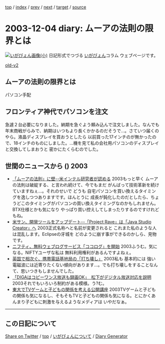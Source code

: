 [top](../index.html) 
 / [index](index.html) 
 / [prev](ig031203.html) 
 / [next](ig031205.html) 
 / [target](https://igapyon.github.io/diary/2003/ig031204.html) 
 / [source](https://github.com/igapyon/diary/blob/gh-pages/2003/ig031204.src.md) 

2003-12-04 diary: ムーアの法則の限界とは
=====================================================================================================
[![いがぴょん画像(小)](https://igapyon.github.io/diary/images/iga200306s.jpg "いがぴょん")](https://igapyon.github.io/diary/memo/memoigapyon.html) 日記形式でつづる [いがぴょん](https://igapyon.github.io/diary/memo/memoigapyon.html)コラム ウェブページです。

[old-v2](ig031204-orig.html)

## ムーアの法則の限界とは

パソコン手配


## フロンティア神代でパソコンを注文

急遽２台必要になりました。納期を急ぐよう頼み込んで注文しました。なんでも年末商戦がらみで、納期はいつもより長くかかるのだそうで…。さていつ届くのやら。液晶ディスプレイを買おうとしたら 以前買った17インチのが無かったので、18インチのものにしました。…機を見て私の会社用パソコンのディスプレイと交換してしまおうと 密かにたくらむのでした。

## 世間のニュースから () 2003

* [「ムーアの法則」に壁--米インテル研究者が認める](http://japan.cnet.com/news/ent/story/0,2000047623,20062349,00.htm)  2003もっと早く ムーアの法則は破綻する、と言われ続けて、今でもまだ がんばって技術革新を続けていますねぇ…。それのせいで どうも 自宅パソコンを買い換えるタイミングを逸しつつありますです。ほんとうに 成長が鈍化したのだとしたら、ちょうどこのタイミングがパソコンの買い換えタイミングなのかもしれません。BTX仕様とかも気になり やっぱり買い控えしてしまったりするのですけれどもね。
* [米サン、開発ツールをアップデート--「Project Rave」は「Java Studio Creator」へ](http://japan.cnet.com/news/ent/story/0,2000047623,20062403,00.htm)  2003正式名称へと名前が変更されると これまた私のような人は混乱します。Eclipseの牙城を どのように崩す事ができるのかしら、見物です。
* [ニフティ、無料ウェブログサービス「ココログ」を開始](http://japan.cnet.com/news/media/story/0,2000047715,20062372,00.htm)  2003ふうむ。気になる。NIFTYユーザな私は 無料利用権利があるんですよねぇ。
* [英国で相次ぐ、携帯電話基地局の「打ち壊し」](http://japan.cnet.com/news/com/story/0,2000047668,20062374,00.htm)  2003私も 基本的には 強い電磁波には近寄りたくない傾向があります…。でも打ち壊しをすることなんて、思いつきもしませんでした。
* [「DIGAはコピーワンス放送も録画OK」　松下がデジタル放送対応を説明](http://www.zdnet.co.jp/news/0312/03/njbt_05.html)  2003それでもいろいろ制約がある模様。う?む。
* [東大でTVゲームと子どもの関係を考える公開講座](http://www.zdnet.co.jp/news/0312/03/njbt_04.html)  2003TVゲームと子どもの関係も気になるし、そもそもTVと子どもの関係も気になる。とにかくあんまり子どもに刺激を与えるようなメディアは いやだなぁ。


----------------------------------------------------------------------------------------------------

## この日記について

[Share on Twitter](https://twitter.com/intent/tweet?hashtags=igapyon%2Cdiary%2C%E3%81%84%E3%81%8C%E3%81%B4%E3%82%87%E3%82%93&text=%E3%83%A0%E3%83%BC%E3%82%A2%E3%81%AE%E6%B3%95%E5%89%87%E3%81%AE%E9%99%90%E7%95%8C%E3%81%A8%E3%81%AF&url=https%3A%2F%2Figapyon.github.io%2Fdiary%2F2003%2Fig031204.html) / [top](../index.html) / [いがぴょんについて](https://igapyon.github.io/diary/memo/memoigapyon.html) / [Diary Generator](https://github.com/igapyon/igapyonv3)
